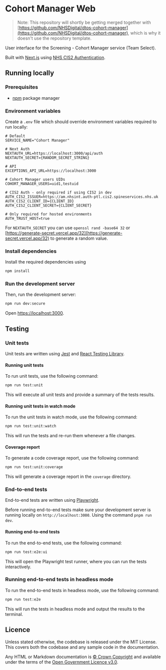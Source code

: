# Cohort Manager Web

> Note: This repository will shortly be getting merged together with [https://github.com/NHSDigital/dtos-cohort-manager](https://github.com/NHSDigital/dtos-cohort-manager), which is why it doesn't use the repository template.

User interface for the Screening - Cohort Manager service (Team Select).

Built with [Next.js](https://nextjs.org/) using [NHS CIS2 Authentication](https://digital.nhs.uk/services/care-identity-service/applications-and-services/cis2-authentication).

## Running locally

### Prerequisites

- [npm](https://nodejs.org/en) package manager

### Environment variables

Create a `.env` file which should override environment variables required to run locally:

```text
# Default
SERVICE_NAME="Cohort Manager"

# Next Auth
NEXTAUTH_URL=https://localhost:3000/api/auth
NEXTAUTH_SECRET={RANDOM_SECRET_STRING}

# API
EXCEPTIONS_API_URL=https://localhost:3000

# Cohort Manager users UIDs
COHORT_MANAGER_USERS=uid1,testuid

# CIS2 Auth - only required if using CIS2 in dev
AUTH_CIS2_ISSUER=https://am.nhsint.auth-ptl.cis2.spineservices.nhs.uk
AUTH_CIS2_CLIENT_ID={CLIENT_ID}
AUTH_CIS2_CLIENT_SECRET={CLIENT_SECRET}

# Only required for hosted environments
AUTH_TRUST_HOST=true
```

For `NEXTAUTH_SECRET` you can use `openssl rand -base64 32` or [https://generate-secret.vercel.app/32](https://generate-secret.vercel.app/32) to generate a random value.

### Install dependencies

Install the required dependencies using

```bash
npm install
```

### Run the development server

Then, run the development server:

```bash
npm run dev:secure
```

Open [https://localhost:3000](https://localhost:3000).

## Testing

### Unit tests

Unit tests are written using [Jest](https://jestjs.io/) and [React Testing Library](https://testing-library.com/docs/react-testing-library/intro/).

#### Running unit tests

To run unit tests, use the following command:

```bash
npm run test:unit
```

This will execute all unit tests and provide a summary of the tests results.

#### Running unit tests in watch mode

To run the unit tests in watch mode, use the following command:

```bash
npm run test:unit:watch
```

This will run the tests and re-run them whenever a file changes.

#### Coverage report

To generate a code coverage report, use the following command:

```bash
npm run test:unit:coverage
```

This will generate a coverage report in the `coverage` directory.

### End-to-end tests

End-to-end tests are written using [Playwright](https://playwright.dev/).

Before running end-to-end tests make sure your development server is running locally on `http://localhost:3000`. Using the command `pnpm run dev`.

#### Running end-to-end tests

To run the end-to-end tests, use the following command:

```bash
npm run test:e2e:ui
```

This will open the Playwright test runner, where you can run the tests interactively.

### Running end-to-end tests in headless mode

To run the end-to-end tests in headless mode, use the following command:

```bash
npm run test:e2e
```

This will run the tests in headless mode and output the results to the terminal.

## Licence

Unless stated otherwise, the codebase is released under the MIT License. This covers both the codebase and any sample code in the documentation.

Any HTML or Markdown documentation is [© Crown Copyright](https://www.nationalarchives.gov.uk/information-management/re-using-public-sector-information/uk-government-licensing-framework/crown-copyright/) and available under the terms of the [Open Government Licence v3.0](https://www.nationalarchives.gov.uk/doc/open-government-licence/version/3/).
